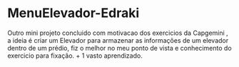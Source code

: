 # MenuElevador-Edraki
Outro mini projeto concluido com motivacao dos exercicios da Capgemini , a ideia é criar um Elevador para armazenar as informações de um elevador dentro de um prédio, fiz o melhor no meu ponto de vista e conhecimento do exercicio para fixação. + 1 vasto aprendizado.
